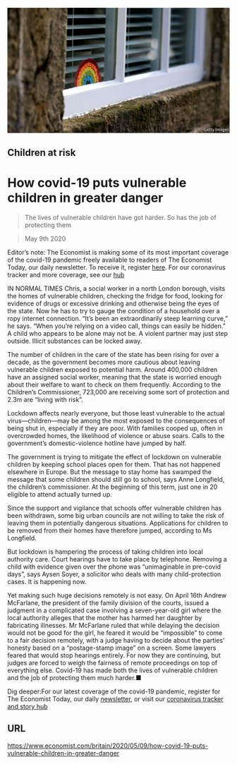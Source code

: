 ![](./images/20200509_BRP502.jpg)

## Children at risk

# How covid-19 puts vulnerable children in greater danger

> The lives of vulnerable children have got harder. So has the job of protecting them

> May 9th 2020

Editor’s note: The Economist is making some of its most important coverage of the covid-19 pandemic freely available to readers of The Economist Today, our daily newsletter. To receive it, register [here](https://www.economist.com//newslettersignup). For our coronavirus tracker and more coverage, see our [hub](https://www.economist.com//coronavirus)

IN NORMAL TIMES Chris, a social worker in a north London borough, visits the homes of vulnerable children, checking the fridge for food, looking for evidence of drugs or excessive drinking and otherwise being the eyes of the state. Now he has to try to gauge the condition of a household over a ropy internet connection. “It’s been an extraordinarily steep learning curve,” he says. “When you’re relying on a video call, things can easily be hidden.” A child who appears to be alone may not be. A violent partner may just step outside. Illicit substances can be locked away.

The number of children in the care of the state has been rising for over a decade, as the government becomes more cautious about leaving vulnerable children exposed to potential harm. Around 400,000 children have an assigned social worker, meaning that the state is worried enough about their welfare to want to check on them frequently. According to the Children’s Commissioner, 723,000 are receiving some sort of protection and 2.3m are “living with risk”.

Lockdown affects nearly everyone, but those least vulnerable to the actual virus—children—may be among the most exposed to the consequences of being shut in, especially if they are poor. With families cooped up, often in overcrowded homes, the likelihood of violence or abuse soars. Calls to the government’s domestic-violence hotline have jumped by half.

The government is trying to mitigate the effect of lockdown on vulnerable children by keeping school places open for them. That has not happened elsewhere in Europe. But the message to stay home has swamped the message that some children should still go to school, says Anne Longfield, the children’s commissioner. At the beginning of this term, just one in 20 eligible to attend actually turned up.

Since the support and vigilance that schools offer vulnerable children has been withdrawn, some big urban councils are not willing to take the risk of leaving them in potentially dangerous situations. Applications for children to be removed from their homes have therefore jumped, according to Ms Longfield.

But lockdown is hampering the process of taking children into local authority care. Court hearings have to take place by telephone. Removing a child with evidence given over the phone was “unimaginable in pre-covid days”, says Aysen Soyer, a solicitor who deals with many child-protection cases. It is happening now.

Yet making such huge decisions remotely is not easy. On April 16th Andrew McFarlane, the president of the family division of the courts, issued a judgment in a complicated case involving a seven-year-old girl where the local authority alleges that the mother has harmed her daughter by fabricating illnesses. Mr McFarlane ruled that while delaying the decision would not be good for the girl, he feared it would be “impossible” to come to a fair decision remotely, with a judge having to decide about the parties’ honesty based on a “postage-stamp image” on a screen. Some lawyers feared that would stop hearings entirely. For now they are continuing, but judges are forced to weigh the fairness of remote proceedings on top of everything else. Covid-19 has made both the lives of vulnerable children and the job of protecting them much harder.■

Dig deeper:For our latest coverage of the covid-19 pandemic, register for The Economist Today, our daily [newsletter](https://www.economist.com//newslettersignup), or visit our [coronavirus tracker and story hub](https://www.economist.com//coronavirus)

## URL

https://www.economist.com/britain/2020/05/09/how-covid-19-puts-vulnerable-children-in-greater-danger
